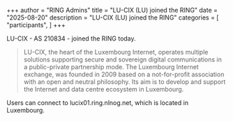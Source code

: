 +++
author = "RING Admins"
title = "LU-CIX (LU) joined the RING"
date = "2025-08-20"
description = "LU-CIX (LU) joined the RING"
categories = [
    "participants",
]
+++

LU-CIX - AS 210834 - joined the RING today.

> LU-CIX, the heart of the Luxembourg Internet, operates multiple solutions supporting secure and sovereign digital communications in a public-private partnership mode. The Luxembourg Internet exchange, was founded in 2009 based on a not-for-profit association with an open and neutral philosophy. Its aim is to develop and support the Internet and data centre ecosystem in Luxembourg.

Users can connect to lucix01.ring.nlnog.net, which is located in Luxembourg.
